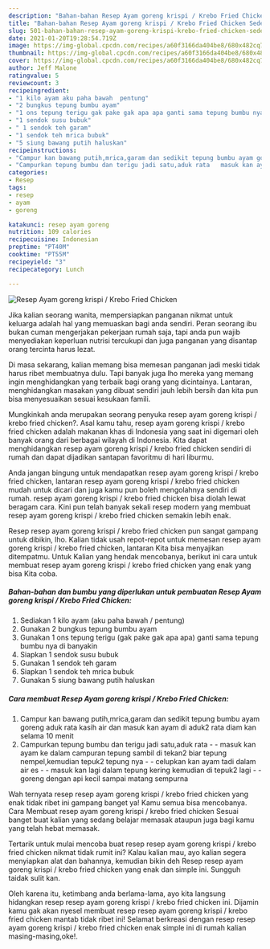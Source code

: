 ```yaml
---
description: "Bahan-bahan Resep Ayam goreng krispi / Krebo Fried Chicken Sederhana Untuk Jualan"
title: "Bahan-bahan Resep Ayam goreng krispi / Krebo Fried Chicken Sederhana Untuk Jualan"
slug: 501-bahan-bahan-resep-ayam-goreng-krispi-krebo-fried-chicken-sederhana-untuk-jualan
date: 2021-01-20T19:28:54.719Z
image: https://img-global.cpcdn.com/recipes/a60f3166da404be8/680x482cq70/resep-ayam-goreng-krispi-krebo-fried-chicken-foto-resep-utama.jpg
thumbnail: https://img-global.cpcdn.com/recipes/a60f3166da404be8/680x482cq70/resep-ayam-goreng-krispi-krebo-fried-chicken-foto-resep-utama.jpg
cover: https://img-global.cpcdn.com/recipes/a60f3166da404be8/680x482cq70/resep-ayam-goreng-krispi-krebo-fried-chicken-foto-resep-utama.jpg
author: Jeff Malone
ratingvalue: 5
reviewcount: 3
recipeingredient:
- "1 kilo ayam aku paha bawah  pentung"
- "2 bungkus tepung bumbu ayam"
- "1 ons tepung terigu gak pake gak apa apa ganti sama tepung bumbu nya di banyakin"
- "1 sendok susu bubuk"
- " 1 sendok teh garam"
- "1 sendok teh mrica bubuk"
- "5 siung bawang putih haluskan"
recipeinstructions:
- "Campur kan bawang putih,mrica,garam dan sedikit tepung bumbu ayam goreng aduk rata kasih air dan masuk kan ayam di aduk2 rata diam kan selama 10 menit"
- "Campurkan tepung bumbu dan terigu jadi satu,aduk rata   masuk kan ayam ke dalam campuran tepung sambil di tekan2 biar tepung nempel,kemudian tepuk2 tepung nya   celupkan kan ayam tadi dalam air es   masuk kan lagi dalam tepung kering kemudian di tepuk2 lagi   goreng dengan api kecil sampai matang sempurna"
categories:
- Resep
tags:
- resep
- ayam
- goreng

katakunci: resep ayam goreng 
nutrition: 109 calories
recipecuisine: Indonesian
preptime: "PT40M"
cooktime: "PT55M"
recipeyield: "3"
recipecategory: Lunch

---
```



![Resep Ayam goreng krispi / Krebo Fried Chicken](https://img-global.cpcdn.com/recipes/a60f3166da404be8/680x482cq70/resep-ayam-goreng-krispi-krebo-fried-chicken-foto-resep-utama.jpg)

Jika kalian seorang wanita, mempersiapkan panganan nikmat untuk keluarga adalah hal yang memuaskan bagi anda sendiri. Peran seorang ibu bukan cuman mengerjakan pekerjaan rumah saja, tapi anda pun wajib menyediakan keperluan nutrisi tercukupi dan juga panganan yang disantap orang tercinta harus lezat.

Di masa  sekarang, kalian memang bisa memesan panganan jadi meski tidak harus ribet membuatnya dulu. Tapi banyak juga lho mereka yang memang ingin menghidangkan yang terbaik bagi orang yang dicintainya. Lantaran, menghidangkan masakan yang dibuat sendiri jauh lebih bersih dan kita pun bisa menyesuaikan sesuai kesukaan famili. 



Mungkinkah anda merupakan seorang penyuka resep ayam goreng krispi / krebo fried chicken?. Asal kamu tahu, resep ayam goreng krispi / krebo fried chicken adalah makanan khas di Indonesia yang saat ini digemari oleh banyak orang dari berbagai wilayah di Indonesia. Kita dapat menghidangkan resep ayam goreng krispi / krebo fried chicken sendiri di rumah dan dapat dijadikan santapan favoritmu di hari liburmu.

Anda jangan bingung untuk mendapatkan resep ayam goreng krispi / krebo fried chicken, lantaran resep ayam goreng krispi / krebo fried chicken mudah untuk dicari dan juga kamu pun boleh mengolahnya sendiri di rumah. resep ayam goreng krispi / krebo fried chicken bisa diolah lewat beragam cara. Kini pun telah banyak sekali resep modern yang membuat resep ayam goreng krispi / krebo fried chicken semakin lebih enak.

Resep resep ayam goreng krispi / krebo fried chicken pun sangat gampang untuk dibikin, lho. Kalian tidak usah repot-repot untuk memesan resep ayam goreng krispi / krebo fried chicken, lantaran Kita bisa menyajikan ditempatmu. Untuk Kalian yang hendak mencobanya, berikut ini cara untuk membuat resep ayam goreng krispi / krebo fried chicken yang enak yang bisa Kita coba.

<!--inarticleads1-->

##### Bahan-bahan dan bumbu yang diperlukan untuk pembuatan Resep Ayam goreng krispi / Krebo Fried Chicken:

1. Sediakan 1 kilo ayam (aku paha bawah / pentung)
1. Gunakan 2 bungkus tepung bumbu ayam
1. Gunakan 1 ons tepung terigu (gak pake gak apa apa) ganti sama tepung bumbu nya di banyakin
1. Siapkan 1 sendok susu bubuk
1. Gunakan  1 sendok teh garam
1. Siapkan 1 sendok teh mrica bubuk
1. Gunakan 5 siung bawang putih haluskan




<!--inarticleads2-->

##### Cara membuat Resep Ayam goreng krispi / Krebo Fried Chicken:

1. Campur kan bawang putih,mrica,garam dan sedikit tepung bumbu ayam goreng aduk rata kasih air dan masuk kan ayam di aduk2 rata diam kan selama 10 menit
1. Campurkan tepung bumbu dan terigu jadi satu,aduk rata  -  - masuk kan ayam ke dalam campuran tepung sambil di tekan2 biar tepung nempel,kemudian tepuk2 tepung nya  -  - celupkan kan ayam tadi dalam air es  -  - masuk kan lagi dalam tepung kering kemudian di tepuk2 lagi  -  - goreng dengan api kecil sampai matang sempurna




Wah ternyata resep resep ayam goreng krispi / krebo fried chicken yang enak tidak ribet ini gampang banget ya! Kamu semua bisa mencobanya. Cara Membuat resep ayam goreng krispi / krebo fried chicken Sesuai banget buat kalian yang sedang belajar memasak ataupun juga bagi kamu yang telah hebat memasak.

Tertarik untuk mulai mencoba buat resep resep ayam goreng krispi / krebo fried chicken nikmat tidak rumit ini? Kalau kalian mau, ayo kalian segera menyiapkan alat dan bahannya, kemudian bikin deh Resep resep ayam goreng krispi / krebo fried chicken yang enak dan simple ini. Sungguh taidak sulit kan. 

Oleh karena itu, ketimbang anda berlama-lama, ayo kita langsung hidangkan resep resep ayam goreng krispi / krebo fried chicken ini. Dijamin kamu gak akan nyesel membuat resep resep ayam goreng krispi / krebo fried chicken mantab tidak ribet ini! Selamat berkreasi dengan resep resep ayam goreng krispi / krebo fried chicken enak simple ini di rumah kalian masing-masing,oke!.

